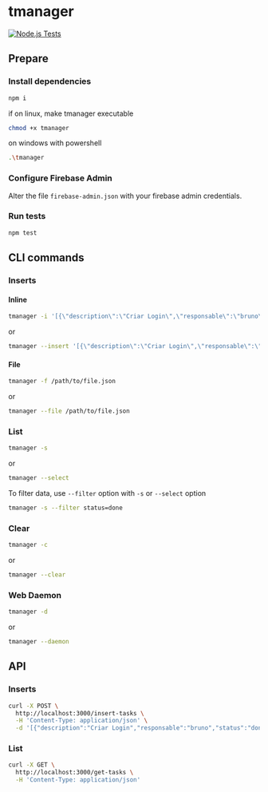 # tmanager

[![Node.js Tests](https://github.com/schivei/tmanager/actions/workflows/npm-publish.yml/badge.svg)](https://github.com/schivei/tmanager/actions/workflows/npm-publish.yml)

## Prepare

### Install dependencies
```bash
npm i
```

if on linux, make tmanager executable
```bash
chmod +x tmanager
```

on windows with powershell
```bash
.\tmanager
```

### Configure Firebase Admin
Alter the file `firebase-admin.json` with your firebase admin credentials.

### Run tests
```bash
npm test
```

## CLI commands

### Inserts

#### Inline
```bash
tmanager -i '[{\"description\":\"Criar Login\",\"responsable\":\"bruno\",\"status\":\"done\"}, {\"description\":\"Criar Menu\",\"responsable\":\"bruno\",\"status\":\"doing\"}, {\"description\":\"Criar tela de perfil\",\"responsable\":\"bruno\",\"status\":\"todo\"}]'
```
or
```bash
tmanager --insert '[{\"description\":\"Criar Login\",\"responsable\":\"bruno\",\"status\":\"done\"}, {\"description\":\"Criar Menu\",\"responsable\":\"bruno\",\"status\":\"doing\"}, {\"description\":\"Criar tela de perfil\",\"responsable\":\"bruno\",\"status\":\"todo\"}]'
```

#### File
```bash
tmanager -f /path/to/file.json
```
or
```bash
tmanager --file /path/to/file.json
```

### List
```bash
tmanager -s
```
or
```bash
tmanager --select
```

To filter data, use `--filter` option with `-s` or `--select` option
```bash
tmanager -s --filter status=done
```

### Clear
```bash
tmanager -c
```
or
```bash
tmanager --clear
```

### Web Daemon
```bash
tmanager -d
```
or
```bash
tmanager --daemon
```

## API

### Inserts
```bash
curl -X POST \
  http://localhost:3000/insert-tasks \
  -H 'Content-Type: application/json' \
  -d '[{"description":"Criar Login","responsable":"bruno","status":"done"}, {"description":"Criar Menu","responsable":"bruno","status":"doing"}, {"description":"Criar tela de perfil","responsable":"bruno","status":"todo"}]'
```

### List
```bash
curl -X GET \
  http://localhost:3000/get-tasks \
  -H 'Content-Type: application/json'
```